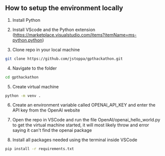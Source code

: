 ## How to setup the environment locally

1. Install Python 

2. Install VScode and the Python extension (https://marketplace.visualstudio.com/items?itemName=ms-python.python)

3. Clone repo in your local machine 

```bash
git clone https://github.com/jstoppa/gpthackathon.git
```

4. Navigate to the folder 
```bash
cd gpthackathon
```

5. Create virtual machine 
```bash
python -m venv .
```

6. Create an environment variable called OPENAI_API_KEY and enter the API key from the OpenAI website 

7. Open the repo in VSCode and run the file OpenAI/openai_hello_world.py to get the virtual machine started, it will most likely throw and error saying it can't find the openai package

8. Install all packages needed using the terminal inside VSCode
```bash
pip install -r requirements.txt
```
